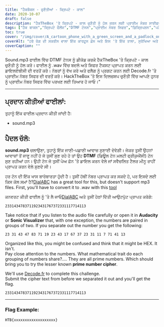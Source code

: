 ```yaml
---
title: "ਹੈਕਬੌਕਸ - ਚੁਣੌਤੀਆਂ - ਕ੍ਰਿਪਟੋ - ਕਾਲ"
date: 2020-10-07
draft: false
description: "ਹੈਕTheBox 'ਤੇ ਕ੍ਰਿਪਟੋ - ਕਾਲ ਚੁਣੌਤੀ ਨੂੰ ਹੱਲ ਕਰਨ ਲਈ ਪ੍ਰਾਈਮ ਨੰਬਰ ਸਾਈਫਰ ਦੀ ਵਰਤੋਂ ਕਰਦੇ ਹੋਏ DTMF ਟੋਨਾਂ ਨੂੰ ਡੀਕ੍ਰਿਪਟ ਕਰਨਾ ਸਿੱਖੋ।"
tags: ["ਹੈਕ ਬਾਕਸ","ਕ੍ਰਿਪਟੋ ਚੈਲੇਂਜ","DTMF ਟੋਨਸ","ਪ੍ਰਾਈਮ ਨੰਬਰ ਸਿਫਰ","ਡਿਕ੍ਰਿਪਸ਼ਨ","ਪਹੇਲੀਆਂ ਨੂੰ ਹੱਲ ਕਰਨਾ","ਕ੍ਰਿਪਟੋਗ੍ਰਾਫੀ","ਆਡੀਓ ਪਰਿਵਰਤਨ","ਡਾਇਲ ਏ ਬੀ ਸੀ","Decode.fr","WAV","MP3","ਵਾਰਵਾਰਤਾ","ਗਣਿਤਿਕ ਗੁਣ","ਝੰਡਾ","ਦਲੇਰੀ","ਸੋਨਿਕ ਵਿਜ਼ੂਅਲਾਈਜ਼ਰ","ਨੰਬਰ","ਆਟੋਮੇਟਿਡ ਟੈਲਰ ਮੇਨੂ","ਭੁਗਤਾਨ ਫ਼ੋਨ"]
toc: true
cover: "/img/cover/A_cartoon_phone_with_a_green_screen_and_a_padlock_on_it.png"
coverAlt: "ਹਰੇ ਰੰਗ ਦੀ ਸਕਰੀਨ ਵਾਲਾ ਇੱਕ ਕਾਰਟੂਨ ਫ਼ੋਨ ਅਤੇ ਇਸ 'ਤੇ ਇੱਕ ਤਾਲਾ, ਸੁਰੱਖਿਆ ਅਤੇ ਏਨਕ੍ਰਿਪਸ਼ਨ ਦਾ ਪ੍ਰਤੀਕ, ਬੈਕਗ੍ਰਾਉਨ ਵਿੱਚ ਦਰਸਾਏ DTMF ਟੋਨਾਂ ਦੇ ਨਾਲ"
coverCaption: ""
---
```


Sound.mp3 ਫਾਈਲ ਵਿੱਚ DTMF ਟੋਨਸ ਨੂੰ ਡੀਕੋਡ ਕਰਕੇ ਹੈਕTheBox 'ਤੇ ਕ੍ਰਿਪਟੋ - ਕਾਲ ਚੁਣੌਤੀ ਨੂੰ ਹੱਲ ਕਰੋ। ਫਾਈਲ ਨੂੰ .wav ਵਿੱਚ ਬਦਲੋ ਅਤੇ ਸਿਫਰ ਟੈਕਸਟ ਪ੍ਰਾਪਤ ਕਰਨ ਲਈ ਡਾਇਲਏਬੀਸੀ ਦੀ ਵਰਤੋਂ ਕਰੋ। ਨੰਬਰਾਂ ਨੂੰ ਵੱਖ ਕਰੋ ਅਤੇ ਫਲੈਗ ਨੂੰ ਪ੍ਰਗਟ ਕਰਨ ਲਈ Decode.fr 'ਤੇ ਪ੍ਰਾਈਮ ਨੰਬਰ ਸਿਫਰ ਦੀ ਵਰਤੋਂ ਕਰੋ। HackTheBox 'ਤੇ ਇਸ ਦਿਲਚਸਪ ਚੁਣੌਤੀ ਵਿੱਚ ਆਪਣੇ ਹੁਨਰ ਨੂੰ ਪ੍ਰਾਈਮ ਨੰਬਰ ਸਿਫਰ ਵਿੱਚ ਪਰਖਣ ਲਈ ਤਿਆਰ ਹੋ ਜਾਓ।"

______

## ਪ੍ਰਦਾਨ ਕੀਤੀਆਂ ਫਾਈਲਾਂ:

ਤੁਹਾਨੂੰ ਇੱਕ ਫਾਈਲ ਪ੍ਰਦਾਨ ਕੀਤੀ ਜਾਂਦੀ ਹੈ:
- sound.mp3

## ਪੈਦਲ ਚੱਲੋ:

**sound.mp3** ਚਲਾਉਣਾ, ਤੁਹਾਨੂੰ ਇੱਕ ਜਾਣੀ-ਪਛਾਣੀ ਆਵਾਜ਼ ਸੁਣਾਈ ਦੇਵੇਗੀ। ਜੇਕਰ ਤੁਸੀਂ ਉਹਨਾਂ ਆਵਾਜ਼ਾਂ ਤੋਂ ਜਾਣੂ ਨਹੀਂ ਹੋ ਜੋ ਤੁਸੀਂ ਸੁਣ ਰਹੇ ਹੋ ਤਾਂ ਉਹ **DTMF** (ਡਿਊਲ ਟੋਨ ਮਲਟੀ ਫ੍ਰੀਕੁਐਂਸੀ) ਟੋਨ ਸੁਣ ਰਹੀਆਂ ਹਨ। ਉਹੀ ਟੋਨ ਜੋ ਤੁਸੀਂ ਪੇਅ ਫ਼ੋਨ 'ਤੇ ਡਾਇਲ ਕਰਨ ਵੇਲੇ ਜਾਂ ਸਵੈਚਲਿਤ ਟੈਲਰ ਮੀਨੂ ਰਾਹੀਂ ਪ੍ਰਾਪਤ ਕਰਨ ਵੇਲੇ ਸੁਣਦੇ ਸੀ।

ਹਰ ਟੋਨ ਦੀ ਇੱਕ ਖਾਸ ਬਾਰੰਬਾਰਤਾ ਹੁੰਦੀ ਹੈ। ਤੁਸੀਂ ਹੱਥੀਂ ਨੰਬਰ ਪ੍ਰਾਪਤ ਕਰ ਸਕਦੇ ਹੋ, ਪਰ ਇਸਦੇ ਲਈ ਕਿਸ ਕੋਲ ਸਮਾਂ ਹੈ?[DialABC](http://www.dialabc.com/sound/detect/index.html) has a great tool for this, but doesn't support mp3 files. First, you'll have to convert it to .wav with this [tool](https://online-audio-converter.com/)

ਕਨਵਰਟ ਕੀਤੀ ਫਾਈਲ ਨੂੰ 'ਤੇ ਲੈ ਜਾਓ[DialABC](http://www.dialabc.com/sound/detect/index.html) ਅਤੇ ਤੁਸੀਂ ਹੇਠਾਂ ਦਿੱਤੀ ਆਉਟਪੁੱਟ ਪ੍ਰਾਪਤ ਕਰੋਗੇ:
```
2331434783711923431767372331117714113
```
 
Take notice that if you listen to the audio file carefully or open it in **Audacity** or **Sonic Visualizer** that, with one exception, the numbers are paired in groups of two.
If you separate out the number you get the following:
```
23 31 43 47 83 71 19 23 43 17 67 37 23 31 11 7 71 41 13
```

Organized like this, you might be confused and think that it might be HEX. It isn't.  
Pay close attention to the numbers. What mathematical trait do each grouping of numbers share?....
They are all prime numbers. Which should bring you to try the lesser known **prime number cipher**.

We'll use [Decode.fr](https://www.dcode.fr/prime-numbers-cipher) to complete this challenge.   
Submit the cipher text from before we separated it out and you'll get the flag.
```
2331434783711923431767372331117714113
```

______

### Flag Example:
```
HTB{xxxxxxxxxxxxxxxxxxx}
```